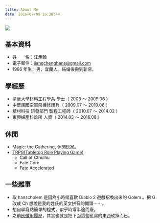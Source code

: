 ```yaml
---
title: About Me
date: 2016-07-09 16:30:44
---
```


![](https://c4.staticflickr.com/9/8266/29893763371_2c6b664b5c_q.jpg)

## 基本資料

- 姓　　名：江承翰
- 電子郵件：jiangchenghans@gmail.com
- 1986 年生，男，宜蘭人。結婚後搬到新店。

## 學經歷

- 清華大學材料工程學系 學士（ 2003 ～ 2009.06 ）
- 中華民國空軍飛機修護兵（ 2009.07 ～ 2010.06 ）
- 精材科技 研發部門 製程工程師（ 2010.07 ～ 2014.02 ）
- 東興婦產科診所 人資（ 2014.03 ～ 2016.08 ）

## 休閒

- Magic: the Gathering, 休閒玩家。
- [TRPG(Tabletop Role Playing Game)](https://en.wikipedia.org/wiki/Tabletop_role-playing_game)
    - Call of Cthulhu
    - Fate Core
    - Fate Accelerated

## 一些雜事

- 取 hanscholem 是因為小時候喜歡 Diablo 2 遊戲招喚出來的 Golem 。把 G 改成 Ch 想說是我的姓氏的英文拼音的開頭⋯⋯。
- 想自學寫點簡單的程式，似乎時常半途而廢。
- 之前[應徵用履歷](http://hanscholem.tw/resume/)，其實也就是把下面這些亂寫的東西砍掉而已。
